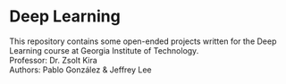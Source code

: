 # Deep Learning
This repository contains some open-ended projects written for the Deep Learning course at Georgia Institute of Technology. <br/>
Professor: Dr. Zsolt Kira <br/>
Authors: Pablo González & Jeffrey Lee

